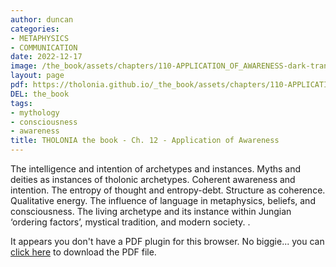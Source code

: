 ```yaml
---
author: duncan
categories:
- METAPHYSICS
- COMMUNICATION
date: 2022-12-17
image: /the_book/assets/chapters/110-APPLICATION_OF_AWARENESS-dark-trans.png
layout: page
pdf: https://tholonia.github.io/_the_book/assets/chapters/110-APPLICATION_OF_AWARENESS.pdf
DEL: the_book
tags:
- mythology
- consciousness
- awareness
title: THOLONIA the book - Ch. 12 - Application of Awareness
---
```


The intelligence and intention of archetypes and instances.  Myths and deities as instances of tholonic archetypes.  Coherent awareness and intention.  The entropy of thought and entropy-debt.  Structure as coherence.  Qualitative energy.  The influence of language in metaphysics, beliefs, and consciousness.  The living archetype and its instance within Jungian ‘ordering factors’, mystical tradition, and modern society.    .

<!--more-->

<object data='{{ page.pdf }}#zoom=100%' width='100%' height='1000' type='application/pdf'><p>It appears you don't have a PDF plugin for this browser. No biggie... you can <a href='{{ page.pdf }}'> click here</a> to download the PDF file.</p></object>